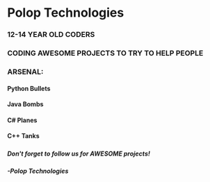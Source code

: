# Polop Technologies

### 12-14 YEAR OLD CODERS
### CODING AWESOME PROJECTS TO TRY TO HELP PEOPLE
### ARSENAL:
#### Python Bullets
#### Java Bombs
#### C# Planes
#### C++ Tanks
#####
#####
##### Don't forget to follow us for AWESOME projects!
##### -Polop Technologies

<!--
**PolopTechnology/PolopTechnology** is a ✨ _special_ ✨ repository because its `README.md` (this file) appears on your GitHub profile.
